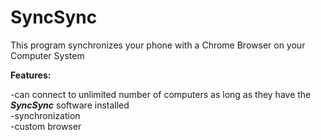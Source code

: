# SyncSync

This program synchronizes  your phone with a Chrome Browser on your Computer System

<b>Features:</b>

   -can connect to unlimited number of computers as long as they have the <b><i>SyncSync</i></b> software installed
   </br>-synchronization
   </br>-custom browser
   
